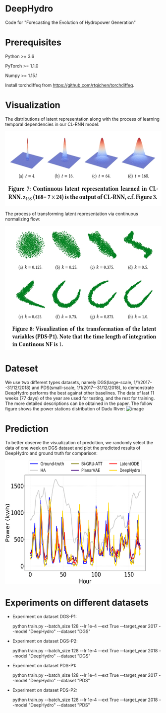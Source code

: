 # DeepHydro
Code for "Forecasting the Evolution of Hydropower Generation"

# Prerequisites
Python >= 3.6

PyTorch >= 1.1.0

Numpy >= 1.15.1

Install torchdiffeq from https://github.com/rtqichen/torchdiffeq.

# Visualization
The distributions of latent representation along with the process of learning temporal dependencies in our CL-RNN model:
<div align=center><img src="https://github.com/Anewnoob/DeepHydro/blob/master/png/CLRNN.jpg" width="700" height="240" /></div>

The process of transforming latent representation via continuous normalizing flow:
<div align=center><img src="https://github.com/Anewnoob/DeepHydro/blob/master/png/cnf.jpg" width="700" height="400" /></div>


# Dateset
We use two different types datasets, namely DGS(large-scale, 1/1/2017--31/12/2018) and PDS(small-scale, 1/1/2017--31/12/2018), to demonstrate DeepHydro performs the best against other baselines. The data of last 11 weeks (77 days) of the year are used for testing, and the rest for training. The more detailed descriptions can be obtained in the paper. The follow figure shows the power stations distribution of Dadu River:
![image](https://github.com/Anewnoob/DeepHydro/blob/master/png/power-distribution/power-distribution-1.png)

# Prediction
To better observe the visualization of predcition, we randomly select the data of one week on DGS dataset and plot the predicted results of DeepHydro and ground truth for comparison:
<div align=center><img src="https://github.com/Anewnoob/DeepHydro/blob/master/png/GT-1-week-dgs/GT-1-week-dgs-1.png" width="700" height="400" /></div>

# Experiments on different datasets
* Experiment on dataset DGS-P1:

  python train.py --batch_size 128 --lr 1e-4 --ext True --target_year 2017 --model "DeepHydro" --dataset "DGS"

* Experiment on dataset DGS-P2:

  python train.py --batch_size 128 --lr 1e-4 --ext True --target_year 2018 --model "DeepHydro" --dataset "DGS"

* Experiment on dataset PDS-P1:

  python train.py --batch_size 128 --lr 1e-4 --ext True --target_year 2017 --model "DeepHydro" --dataset "PDS"

* Experiment on dataset PDS-P2:

  python train.py --batch_size 128 --lr 1e-4 --ext True --target_year 2018 --model "DeepHydro" --dataset "PDS"
